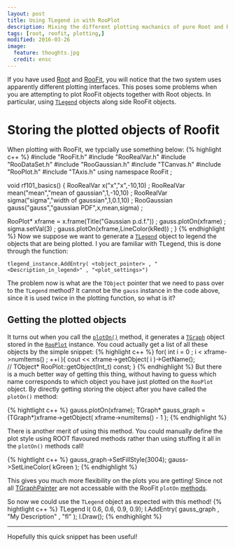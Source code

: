 ```yaml
---
layout: post
title: Using TLegend in with RooPlot
description: Mixing the different plotting machanics of pure Root and RooFit
tags: [root, roofit, plotting,]
modified: 2016-03-26
image:
  feature: thoughts.jpg
  credit: ensc
---
```


If you have used [Root](https://root.cern.ch/) and [RooFit](https://root.cern.ch/roofit), you will notice that the two system uses apparently different plotting interfaces. This poses some problems when you are attempting to plot RooFit objects together with Root objects. In particular, using [`TLegend`](https://root.cern.ch/doc/master/classTLegend.html) objects along side RooFit objects.

# Storing the plotted objects of Roofit
When plotting with RooFit, we typcially use something below:
{% highlight c++ %}
#include "RooFit.h"
#include "RooRealVar.h"
#include "RooDataSet.h"
#include "RooGaussian.h"
#include "TCanvas.h"
#include "RooPlot.h"
#include "TAxis.h"
using namespace RooFit ;

void rf101_basics()
{
  RooRealVar x("x","x",-10,10) ;
  RooRealVar mean("mean","mean of gaussian",1,-10,10) ;
  RooRealVar sigma("sigma","width of gaussian",1,0.1,10) ;
  RooGaussian gauss("gauss","gaussian PDF",x,mean,sigma) ;  

  RooPlot* xframe = x.frame(Title("Gaussian p.d.f.")) ;
  gauss.plotOn(xframe) ;
  sigma.setVal(3) ;
  gauss.plotOn(xframe,LineColor(kRed)) ;
}
{% endhighlight %}
Now we suppose we want to generate a [`TLegend`](https://root.cern.ch/doc/master/classTLegend.html) object to legend the objects that are being plotted.
I you are familiar with TLegend, this is done through the function:
```
tlegend_instance.AddEntry( <tobject_pointer> , "<Description_in_legend>" , "<plot_settings>")
```
The problem now is what are the `TObject` pointer that we need to pass over to the `TLegend` method? It cannot be the `gauss` instance in the code above, since it is used twice in the plotting function, so what is it?

## Getting the plotted objects
It turns out when you call the [`plotOn()`](https://root.cern.ch/doc/master/classRooAbsData.html#a41ef49f1f48f06ae9e5fd197c820aeb1) method, it generates a [`TGraph`](https://root.cern.ch/doc/master/classTGraph.html) object stored in the [`RooPlot`](https://root.cern.ch/doc/master/classRooPlot.html) instance. You coud actually get a list of all these objects by the simple snippet:
{% highlight c++ %}
for( int i = 0 ; i < xframe->numItems() ; ++i ){
   cout << xframe->getObject( i )->GetName();  
   // TObject* RooPlot::getObject(Int_t) const;
}
{% endhighlight %}
But there is a much better way of getting this thing, without having to guess which name corresponds to which object you have just plotted on the `RooPlot` object. By directly getting storing the object after you have called the `plotOn()` method:

{% hightlight c++ %}
gauss.plotOn(xframe);
TGraph* gauss_graph = (TGraph*)xframe->getObject( xframe->numItems() - 1  );
{% endhighlight %}

There is another merit of using this method. You could manually define the plot style using ROOT flavoured methods rather than using stuffing it all in the `plotOn()` methods call!

{% hightlight c++ %}
gauss_graph->SetFillStyle(3004);
gauss->SetLineColor( kGreen );
{% endhighlight %}

This gives you much more flexibility on the plots you are getting! Since not all [TGraphPainter](https://root.cern.ch/doc/master/classTGraphPainter.html) are not accessable with the RooFit `plotOn` [methods](https://root.cern.ch/doc/master/classRooAbsPdf.html#ae19cd5285edf475b744819b72d3ca517).

So now we could use the `TLegend` object as expected with this method!
{% hightlight c++ %}
TLegend l( 0.6, 0.6, 0.9, 0.9);
l.AddEntry( gauss_graph , "My Description" , "fl" );
l.Draw();
{% endhighlight %}

----

Hopefully this quick snippet has been useful!
